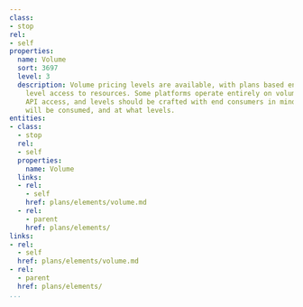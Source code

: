 ```yaml
---
class:
- stop
rel:
- self
properties:
  name: Volume
  sort: 3697
  level: 3
  description: Volume pricing levels are available, with plans based entirely on volume
    level access to resources. Some platforms operate entirely on volume levels of
    API access, and levels should be crafted with end consumers in mind, and how they
    will be consumed, and at what levels.
entities:
- class:
  - stop
  rel:
  - self
  properties:
    name: Volume
  links:
  - rel:
    - self
    href: plans/elements/volume.md
  - rel:
    - parent
    href: plans/elements/
links:
- rel:
  - self
  href: plans/elements/volume.md
- rel:
  - parent
  href: plans/elements/
...
```

